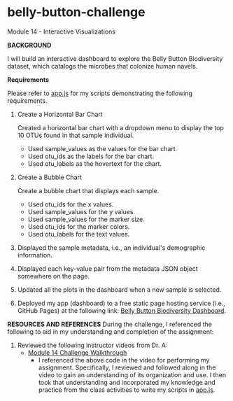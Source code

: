 # belly-button-challenge
Module 14 - Interactive Visualizations

**BACKGROUND**

I will build an interactive dashboard to explore the Belly Button Biodiversity dataset, which catalogs the microbes that colonize human navels.

**Requirements**

Please refer to [app.js](https://github.com/rperez025/belly-button-challenge/blob/main/static/js/app.js) for my scripts demonstrating the following requirements. 

1. Create a Horizontal Bar Chart

   Created a horizontal bar chart with a dropdown menu to display the top 10 OTUs found in that sample individual.
     * Used sample_values as the values for the bar chart.
     * Used otu_ids as the labels for the bar chart.
     * Used otu_labels as the hovertext for the chart.

2. Create a Bubble Chart

   Create a bubble chart that displays each sample.
     * Used otu_ids for the x values.
     * Used sample_values for the y values.
     * Used sample_values for the marker size.
     * Used otu_ids for the marker colors.
     * Used otu_labels for the text values.

3. Displayed the sample metadata, i.e., an individual's demographic information.
  
5. Displayed each key-value pair from the metadata JSON object somewhere on the page.

6. Updated all the plots in the dashboard when a new sample is selected.

7. Deployed my app (dashboard) to a free static page hosting service (i.e., GitHub Pages) at the following link: [Belly Button Biodiversity Dashboard](https://rperez025.github.io/belly-button-challenge/).

**RESOURCES AND REFERENCES**
During the challenge, I referenced the following to aid in my understanding and completion of the assignment:

1. Reviewed the following instructor videos from Dr. A:
   * [Module 14 Challenge Walkthrough](https://youtu.be/j7Q3Ax0d7vs)
     - I referenced the above code in the video for performing my assignment. Specifically, I reviewed and followed along in the video to gain an understanding of its organization and use. I then took that understanding and incorporated my knowledge and practice from the class activities to write my scripts in [app.js](https://github.com/rperez025/belly-button-challenge/blob/main/static/js/app.js).

